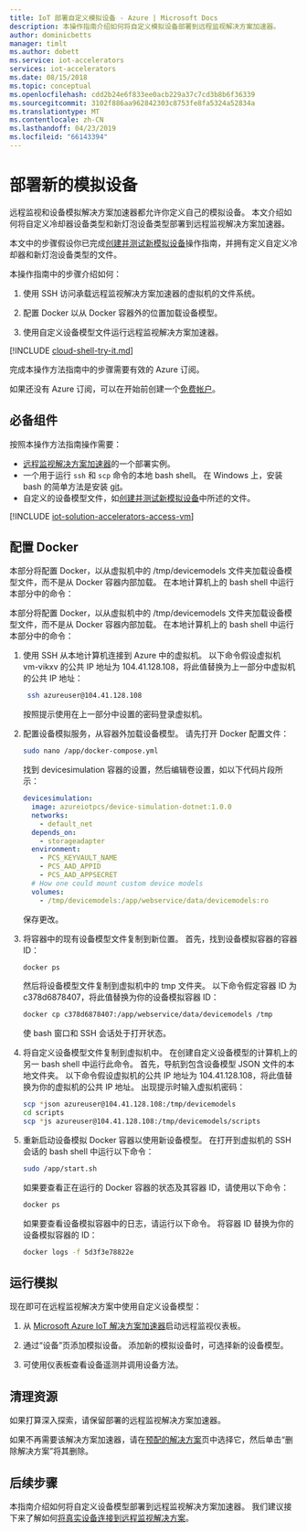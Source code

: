 ```yaml
---
title: IoT 部署自定义模拟设备 - Azure | Microsoft Docs
description: 本操作指南介绍如何将自定义模拟设备部署到远程监视解决方案加速器。
author: dominicbetts
manager: timlt
ms.author: dobett
ms.service: iot-accelerators
services: iot-accelerators
ms.date: 08/15/2018
ms.topic: conceptual
ms.openlocfilehash: cdd2b24e6f833ee0acb229a37c7cd3b8b6f36339
ms.sourcegitcommit: 3102f886aa962842303c8753fe8fa5324a52834a
ms.translationtype: MT
ms.contentlocale: zh-CN
ms.lasthandoff: 04/23/2019
ms.locfileid: "66143394"
---
```

# <a name="deploy-a-new-simulated-device"></a>部署新的模拟设备

远程监视和设备模拟解决方案加速器都允许你定义自己的模拟设备。 本文介绍如何将自定义冷却器设备类型和新灯泡设备类型部署到远程监视解决方案加速器。

本文中的步骤假设你已完成[创建并测试新模拟设备](iot-accelerators-remote-monitoring-create-simulated-device.md)操作指南，并拥有定义自定义冷却器和新灯泡设备类型的文件。

本操作指南中的步骤介绍如何：

1. 使用 SSH 访问承载远程监视解决方案加速器的虚拟机的文件系统。

1. 配置 Docker 以从 Docker 容器外的位置加载设备模型。

1. 使用自定义设备模型文件运行远程监视解决方案加速器。

[!INCLUDE [cloud-shell-try-it.md](../../includes/cloud-shell-try-it.md)]

完成本操作方法指南中的步骤需要有效的 Azure 订阅。

如果还没有 Azure 订阅，可以在开始前创建一个[免费帐户](https://azure.microsoft.com/free/?WT.mc_id=A261C142F)。

## <a name="prerequisites"></a>必备组件

按照本操作方法指南操作需要：

- [远程监视解决方案加速器](https://www.azureiotsolutions.com/Accelerators#solutions/types/RM2)的一个部署实例。
- 一个用于运行 `ssh` 和 `scp` 命令的本地 bash shell。 在 Windows 上，安装 bash 的简单方法是安装 [git](https://git-scm.com/download/win)。
- 自定义的设备模型文件，如[创建并测试新模拟设备](iot-accelerators-remote-monitoring-create-simulated-device.md)中所述的文件。

[!INCLUDE [iot-solution-accelerators-access-vm](../../includes/iot-solution-accelerators-access-vm.md)]

## <a name="configure-docker"></a>配置 Docker

本部分将配置 Docker，以从虚拟机中的 /tmp/devicemodels 文件夹加载设备模型文件，而不是从 Docker 容器内部加载。 在本地计算机上的 bash shell 中运行本部分中的命令：

本部分将配置 Docker，以从虚拟机中的 /tmp/devicemodels 文件夹加载设备模型文件，而不是从 Docker 容器内部加载。 在本地计算机上的 bash shell 中运行本部分中的命令：

1. 使用 SSH 从本地计算机连接到 Azure 中的虚拟机。 以下命令假设虚拟机 vm-vikxv 的公共 IP 地址为 104.41.128.108，将此值替换为上一部分中虚拟机的公共 IP 地址：

   ```sh
    ssh azureuser@104.41.128.108
    ```

    按照提示使用在上一部分中设置的密码登录虚拟机。

1. 配置设备模拟服务，从容器外加载设备模型。 请先打开 Docker 配置文件：

    ```sh
    sudo nano /app/docker-compose.yml
    ```

    找到 devicesimulation 容器的设置，然后编辑卷设置，如以下代码片段所示：

    ```yml
    devicesimulation:
      image: azureiotpcs/device-simulation-dotnet:1.0.0
      networks:
        - default_net
      depends_on:
        - storageadapter
      environment:
        - PCS_KEYVAULT_NAME
        - PCS_AAD_APPID
        - PCS_AAD_APPSECRET
      # How one could mount custom device models
      volumes:
        - /tmp/devicemodels:/app/webservice/data/devicemodels:ro
    ```

    保存更改。

1. 将容器中的现有设备模型文件复制到新位置。 首先，找到设备模拟容器的容器 ID：

    ```sh
    docker ps
    ```

    然后将设备模型文件复制到虚拟机中的 tmp 文件夹。 以下命令假定容器 ID 为 c378d6878407，将此值替换为你的设备模拟容器 ID：

    ```sh
    docker cp c378d6878407:/app/webservice/data/devicemodels /tmp
    ```

    使 bash 窗口和 SSH 会话处于打开状态。

1. 将自定义设备模型文件复制到虚拟机中。 在创建自定义设备模型的计算机上的另一 bash shell 中运行此命令。 首先，导航到包含设备模型 JSON 文件的本地文件夹。 以下命令假设虚拟机的公共 IP 地址为 104.41.128.108，将此值替换为你的虚拟机的公共 IP 地址。 出现提示时输入虚拟机密码：

    ```sh
    scp *json azureuser@104.41.128.108:/tmp/devicemodels
    cd scripts
    scp *js azureuser@104.41.128.108:/tmp/devicemodels/scripts
    ```

1. 重新启动设备模拟 Docker 容器以使用新设备模型。 在打开到虚拟机的 SSH 会话的 bash shell 中运行以下命令：

    ```sh
    sudo /app/start.sh
    ```

    如果要查看正在运行的 Docker 容器的状态及其容器 ID，请使用以下命令：

    ```sh
    docker ps
    ```

    如果要查看设备模拟容器中的日志，请运行以下命令。 将容器 ID 替换为你的设备模拟容器的 ID：

    ```sh
    docker logs -f 5d3f3e78822e
    ```

## <a name="run-simulation"></a>运行模拟

现在即可在远程监视解决方案中使用自定义设备模型：

1. 从 [Microsoft Azure IoT 解决方案加速器](https://www.azureiotsolutions.com/Accelerators#dashboard)启动远程监视仪表板。

1. 通过“设备”页添加模拟设备。 添加新的模拟设备时，可选择新的设备模型。

1. 可使用仪表板查看设备遥测并调用设备方法。

## <a name="clean-up-resources"></a>清理资源

如果打算深入探索，请保留部署的远程监视解决方案加速器。

如果不再需要该解决方案加速器，请在[预配的解决方案](https://www.azureiotsolutions.com/Accelerators#dashboard)页中选择它，然后单击“删除解决方案”将其删除。

## <a name="next-steps"></a>后续步骤

本指南介绍如何将自定义设备模型部署到远程监视解决方案加速器。 我们建议接下来了解如何[将真实设备连接到远程监视解决方案](iot-accelerators-connecting-devices-node.md)。
